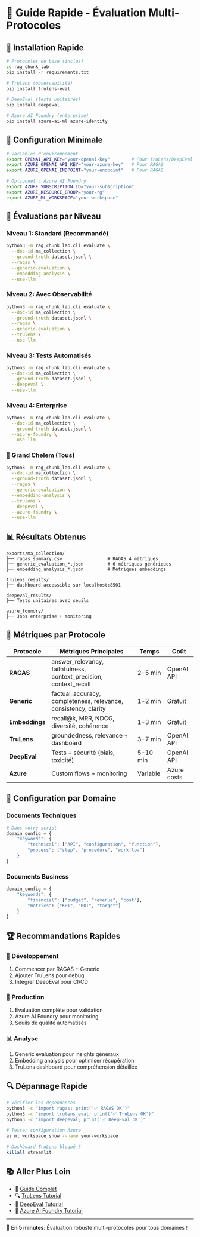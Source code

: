 # 🚀 Guide Rapide - Évaluation Multi-Protocoles

## 🎯 Installation Rapide

```bash
# Protocoles de base (inclus)
cd rag_chunk_lab
pip install -r requirements.txt

# TruLens (observabilité)
pip install trulens-eval

# DeepEval (tests unitaires)
pip install deepeval

# Azure AI Foundry (enterprise)
pip install azure-ai-ml azure-identity
```

## 🔧 Configuration Minimale

```bash
# Variables d'environnement
export OPENAI_API_KEY="your-openai-key"        # Pour TruLens/DeepEval
export AZURE_OPENAI_API_KEY="your-azure-key"   # Pour RAGAS
export AZURE_OPENAI_ENDPOINT="your-endpoint"   # Pour RAGAS

# Optionnel : Azure AI Foundry
export AZURE_SUBSCRIPTION_ID="your-subscription"
export AZURE_RESOURCE_GROUP="your-rg"
export AZURE_ML_WORKSPACE="your-workspace"
```

## 🎯 Évaluations par Niveau

### Niveau 1: Standard (Recommandé)
```bash
python3 -m rag_chunk_lab.cli evaluate \
  --doc-id ma_collection \
  --ground-truth dataset.jsonl \
  --ragas \
  --generic-evaluation \
  --embedding-analysis \
  --use-llm
```

### Niveau 2: Avec Observabilité
```bash
python3 -m rag_chunk_lab.cli evaluate \
  --doc-id ma_collection \
  --ground-truth dataset.jsonl \
  --ragas \
  --generic-evaluation \
  --trulens \
  --use-llm
```

### Niveau 3: Tests Automatisés
```bash
python3 -m rag_chunk_lab.cli evaluate \
  --doc-id ma_collection \
  --ground-truth dataset.jsonl \
  --deepeval \
  --use-llm
```

### Niveau 4: Enterprise
```bash
python3 -m rag_chunk_lab.cli evaluate \
  --doc-id ma_collection \
  --ground-truth dataset.jsonl \
  --azure-foundry \
  --use-llm
```

### 🌟 Grand Chelem (Tous)
```bash
python3 -m rag_chunk_lab.cli evaluate \
  --doc-id ma_collection \
  --ground-truth dataset.jsonl \
  --ragas \
  --generic-evaluation \
  --embedding-analysis \
  --trulens \
  --deepeval \
  --azure-foundry \
  --use-llm
```

## 📊 Résultats Obtenus

```
exports/ma_collection/
├── ragas_summary.csv                 # RAGAS 4 métriques
├── generic_evaluation_*.json         # 6 métriques génériques
├── embedding_analysis_*.json         # Métriques embeddings

trulens_results/
├── dashboard accessible sur localhost:8501

deepeval_results/
├── Tests unitaires avec seuils

azure_foundry/
├── Jobs enterprise + monitoring
```

## 🎯 Métriques par Protocole

| Protocole | Métriques Principales | Temps | Coût |
|-----------|----------------------|-------|------|
| **RAGAS** | answer_relevancy, faithfulness, context_precision, context_recall | 2-5 min | OpenAI API |
| **Generic** | factual_accuracy, completeness, relevance, consistency, clarity | 1-2 min | Gratuit |
| **Embeddings** | recall@k, MRR, NDCG, diversité, cohérence | 1-3 min | Gratuit |
| **TruLens** | groundedness, relevance + dashboard | 3-7 min | OpenAI API |
| **DeepEval** | Tests + sécurité (biais, toxicité) | 5-10 min | OpenAI API |
| **Azure** | Custom flows + monitoring | Variable | Azure costs |

## 🔧 Configuration par Domaine

### Documents Techniques
```python
# Dans votre script
domain_config = {
    "keywords": {
        "technical": ["API", "configuration", "function"],
        "process": ["step", "procedure", "workflow"]
    }
}
```

### Documents Business
```python
domain_config = {
    "keywords": {
        "financial": ["budget", "revenue", "cost"],
        "metrics": ["KPI", "ROI", "target"]
    }
}
```

## 🏆 Recommandations Rapides

### 🚀 Développement
1. Commencer par RAGAS + Generic
2. Ajouter TruLens pour debug
3. Intégrer DeepEval pour CI/CD

### 🏢 Production
1. Évaluation complète pour validation
2. Azure AI Foundry pour monitoring
3. Seuils de qualité automatisés

### 📊 Analyse
1. Generic evaluation pour insights généraux
2. Embedding analysis pour optimiser récupération
3. TruLens dashboard pour compréhension détaillée

## 🔍 Dépannage Rapide

```bash
# Vérifier les dépendances
python3 -c "import ragas; print('✅ RAGAS OK')"
python3 -c "import trulens_eval; print('✅ TruLens OK')"
python3 -c "import deepeval; print('✅ DeepEval OK')"

# Tester configuration Azure
az ml workspace show --name your-workspace

# Dashboard TruLens bloqué ?
killall streamlit
```

## 📚 Aller Plus Loin

- 📖 [Guide Complet](../EVALUATION_GUIDE.md)
- 🔍 [TruLens Tutorial](trulens_complete_tutorial.md)
- 🧪 [DeepEval Tutorial](deepeval_complete_tutorial.md)
- 🌟 [Azure AI Foundry Tutorial](azure_foundry_complete_tutorial.md)

---

🎯 **En 5 minutes**: Évaluation robuste multi-protocoles pour tous domaines !